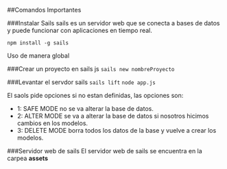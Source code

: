 ##Comandos Importantes

###Instalar Sails
sails es un servidor web que se conecta a bases de datos y puede funcionar con aplicaciones en tiempo real.

```npm install -g sails```

Uso de manera global

###Crear un proyecto en sails js
```sails new nombreProyecto```

###Levantar el servdor sails
```sails lift```
```node app.js```

El saols pide opciones si no estan definidas, las opciones son:
- 1: SAFE MODE no se va alterar la base de datos.
- 2: ALTER MODE se va a alterar la base de datos si nosotros hicimos cambios en los modelos.
- 3: DELETE MODE borra todos los datos de la base y vuelve a crear los modelos.


###Servidor web de sails
El servidor web de sails se encuentra en la carpea **assets**